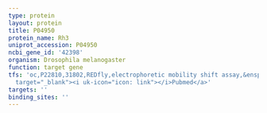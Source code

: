 ```yaml
---
type: protein
layout: protein
title: P04950
protein_name: Rh3
uniprot_accession: P04950
ncbi_gene_id: '42398'
organism: Drosophila melanogaster
function: target gene
tfs: 'oc,P22810,31802,REDfly,electrophoretic mobility shift assay,&ensp;<a href="https://www.ncbi.nlm.nih.gov/pubmed/?term=12967559%5Buid%5D"
  target="_blank"><i uk-icon="icon: link"></i>Pubmed</a>'
targets: ''
binding_sites: ''
---
```

